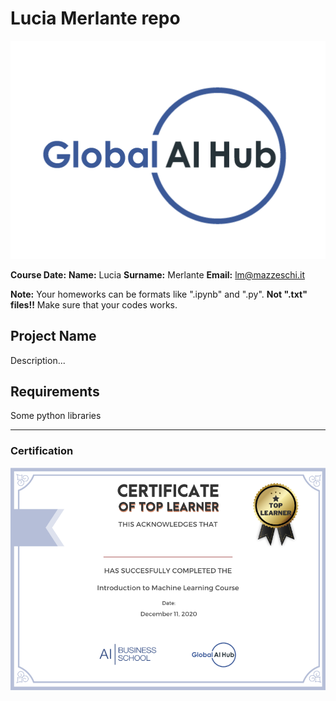 # Lucia Merlante repo
![](img/logo.png)

**Course Date:**
**Name:** Lucia
**Surname:** Merlante
**Email:** lm@mazzeschi.it

**Note:** Your homeworks can be formats like ".ipynb" and ".py". **Not ".txt" files!!** Make sure that your codes works.  

## Project Name
Description...

## Requirements
Some python libraries

---

### Certification
![](img/certificate_ex.png)

